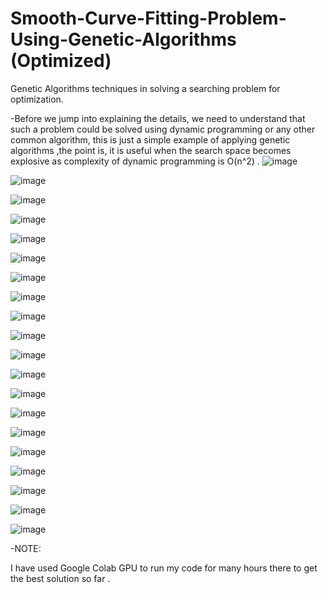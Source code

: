 # Smooth-Curve-Fitting-Problem-Using-Genetic-Algorithms (Optimized)
Genetic Algorithms techniques in solving a searching problem for optimization.

-Before we jump into explaining the details, we need to understand that such a problem could be solved using dynamic programming or any other common algorithm, this is just a simple example of applying genetic algorithms ,the point is, it is useful when the search space becomes explosive as complexity of dynamic programming is O(n^2) .
![image](https://user-images.githubusercontent.com/112272836/217857211-32094633-1884-4c0f-80fc-ac5536ef994c.png)

![image](https://user-images.githubusercontent.com/112272836/217857276-d215974a-1bc5-4294-8f5a-b3e1b56152bf.png)

![image](https://user-images.githubusercontent.com/112272836/217857343-29e80dae-6d71-4bb1-86b5-4632cc0c3c35.png)

![image](https://user-images.githubusercontent.com/112272836/217857399-5cb55898-85dd-4d21-ba9c-451e1c894c21.png)

![image](https://user-images.githubusercontent.com/112272836/217857473-19496844-2f8d-4850-8366-34e449484fe1.png)

![image](https://user-images.githubusercontent.com/112272836/217857523-7c8a9926-b087-4f87-ba8e-687272402f88.png)

![image](https://user-images.githubusercontent.com/112272836/217857584-634ac2bb-9930-44ee-89d0-82f564626d82.png)

![image](https://user-images.githubusercontent.com/112272836/217857651-aea842b4-7c5a-4247-8cd0-d4c46a1c3214.png)

![image](https://user-images.githubusercontent.com/112272836/217857743-a904e932-d40d-4f28-b4ff-ab802cade264.png)

![image](https://user-images.githubusercontent.com/112272836/217857794-ad559cd4-b85a-4b18-924f-34dbb69aef86.png)

![image](https://user-images.githubusercontent.com/112272836/217857863-010ed42a-6d2d-4332-bdac-63238f3d2753.png)

![image](https://user-images.githubusercontent.com/112272836/217857918-26d4ab72-e0f0-4ef2-b9f0-cb20f1eb8384.png)

![image](https://user-images.githubusercontent.com/112272836/217857969-27bd6696-af92-47ed-99e6-4ea42e71b675.png)

![image](https://user-images.githubusercontent.com/112272836/217858036-cf4dbd51-294f-4c05-a8ac-9b80352e7921.png)

![image](https://user-images.githubusercontent.com/112272836/217858120-f8c77ccd-9e42-4024-8e45-c2faab8fcb61.png)

![image](https://user-images.githubusercontent.com/112272836/217856794-e1d21140-c76b-4554-8b7f-2112c652aa7c.png)

![image](https://user-images.githubusercontent.com/112272836/217856865-737317a8-2098-46b2-ad9c-a866d670f9a7.png)

![image](https://user-images.githubusercontent.com/112272836/217856970-126b2d12-1b2e-409e-ad72-1d8f58934be2.png)

![image](https://user-images.githubusercontent.com/112272836/217857051-2a076700-3339-4f48-87d3-6d66291fa6d1.png)

![image](https://user-images.githubusercontent.com/112272836/217857123-a3037db7-7ba9-4afb-bc2b-8ad289b0c5e3.png)

-NOTE:

I have used Google Colab GPU to run my code for many hours there to get the best solution so far .
